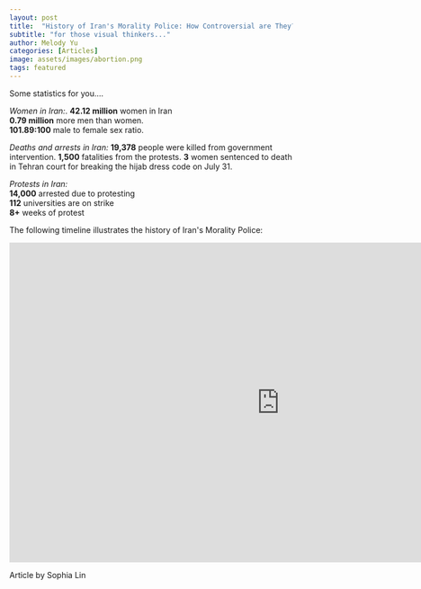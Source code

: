 ```yaml
---
layout: post
title:  "History of Iran's Morality Police: How Controversial are They?"
subtitle: "for those visual thinkers..."
author: Melody Yu
categories: [Articles]
image: assets/images/abortion.png
tags: featured
---
```


Some statistics for you…. 

_Women in Iran:_. 
**42.12 million** women in Iran    
**0.79 million** more men than women.  
**101.89:100** male to female sex ratio. 
  
  
_Deaths and arrests in Iran:_ 
**19,378** people were killed from government intervention. 
**1,500** fatalities from the protests. 
**3** women sentenced to death in Tehran court for breaking the hijab dress code on July 31. 
  
    
_Protests in Iran:_  
**14,000** arrested due to protesting  
**112** universities are on strike  
**8+** weeks of protest 
    
The following timeline illustrates the history of Iran's Morality Police: 
  
<iframe src="https://docs.google.com/presentation/d/e/2PACX-1vTEv-tg-JT7zC_7waxvL0sO9TeqHcFSK5xNngXvZ3hCrg8t2BziNOY4aYye4aY3f-lSME63zcCS-7Wz/embed?start=false&loop=false&delayms=5000" frameborder="0" width="960" height="569" allowfullscreen="true" mozallowfullscreen="true" webkitallowfullscreen="true"></iframe>  
    
     
Article by Sophia Lin
